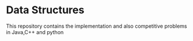 # Data Structures 

This repository contains the implementation and also competitive problems in Java,C++ and python

